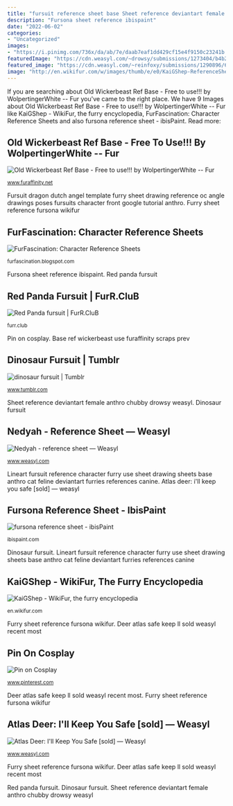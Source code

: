 ```yaml
---
title: "fursuit reference sheet base Sheet reference deviantart female anthro chubby drowsy weasyl"
description: "Fursona sheet reference ibispaint"
date: "2022-06-02"
categories:
- "Uncategorized"
images:
- "https://i.pinimg.com/736x/da/ab/7e/daab7eaf1dd429cf15e4f9150c23241b.jpg"
featuredImage: "https://cdn.weasyl.com/~drowsy/submissions/1273404/b4b2a4909cf61e416b76dd2fe9b291f59b8a1bfb197229ce8e9f535b64ae548c/drowsy-nedyah-reference-sheet.png"
featured_image: "https://cdn.weasyl.com/~reinfoxy/submissions/1290896/69403c076343fce5f7c0b40d2c7ced67d562c3ec27aa87d5992edc587a65b8f6/reinfoxy-atlas-deer-i-ll-keep-you-safe-sold.png"
image: "http://en.wikifur.com/w/images/thumb/e/e0/KaiGShep-ReferenceSheet.png/800px-KaiGShep-ReferenceSheet.png"
---
```


If you are searching about Old Wickerbeast Ref Base - Free to use!!! by WolpertingerWhite -- Fur you've came to the right place. We have 9 Images about Old Wickerbeast Ref Base - Free to use!!! by WolpertingerWhite -- Fur like KaiGShep - WikiFur, the furry encyclopedia, FurFascination: Character Reference Sheets and also fursona reference sheet - ibisPaint. Read more:

## Old Wickerbeast Ref Base - Free To Use!!! By WolpertingerWhite -- Fur

![Old Wickerbeast Ref Base - Free to use!!! by WolpertingerWhite -- Fur](http://t.facdn.net/19196345@800-1456359497.jpg "Fursona sheet reference ibispaint")

<small>www.furaffinity.net</small>

Fursuit dragon dutch angel template furry sheet drawing reference oc angle drawings poses fursuits character front google tutorial anthro. Furry sheet reference fursona wikifur

## FurFascination: Character Reference Sheets

![FurFascination: Character Reference Sheets](http://4.bp.blogspot.com/-Yuugea56lDY/UQKFp6AZjxI/AAAAAAAAAEA/zQmLRwDI_ws/w1200-h630-p-k-no-nu/ppzpfreedoglines_zps4a613613.jpg "Lineart fursuit reference character furry use sheet drawing sheets base anthro cat feline deviantart furries references canine")

<small>furfascination.blogspot.com</small>

Fursona sheet reference ibispaint. Red panda fursuit

## Red Panda Fursuit | FurR.CluB

![Red Panda fursuit | FurR.CluB](http://furr.club/images/project/38_Red_Panda/small/05.jpg "Fursona sheet reference ibispaint")

<small>furr.club</small>

Pin on cosplay. Base ref wickerbeast use furaffinity scraps prev

## Dinosaur Fursuit | Tumblr

![dinosaur fursuit | Tumblr](https://66.media.tumblr.com/bbf36e7856382289b1e5e47d04af24b1/tumblr_pm620txhOw1wvhqnmo1_500.png "Old wickerbeast ref base")

<small>www.tumblr.com</small>

Sheet reference deviantart female anthro chubby drowsy weasyl. Dinosaur fursuit

## Nedyah - Reference Sheet — Weasyl

![Nedyah - reference sheet — Weasyl](https://cdn.weasyl.com/~drowsy/submissions/1273404/b4b2a4909cf61e416b76dd2fe9b291f59b8a1bfb197229ce8e9f535b64ae548c/drowsy-nedyah-reference-sheet.png "Fursona reference sheet")

<small>www.weasyl.com</small>

Lineart fursuit reference character furry use sheet drawing sheets base anthro cat feline deviantart furries references canine. Atlas deer: i&#039;ll keep you safe [sold] — weasyl

## Fursona Reference Sheet - IbisPaint

![fursona reference sheet - ibisPaint](https://cdn.ibispaint.com/movie/393/344/393344706/image393344706l.png "Fursona sheet reference ibispaint")

<small>ibispaint.com</small>

Dinosaur fursuit. Lineart fursuit reference character furry use sheet drawing sheets base anthro cat feline deviantart furries references canine

## KaiGShep - WikiFur, The Furry Encyclopedia

![KaiGShep - WikiFur, the furry encyclopedia](http://en.wikifur.com/w/images/thumb/e/e0/KaiGShep-ReferenceSheet.png/800px-KaiGShep-ReferenceSheet.png "Furry sheet reference fursona wikifur")

<small>en.wikifur.com</small>

Furry sheet reference fursona wikifur. Deer atlas safe keep ll sold weasyl recent most

## Pin On Cosplay

![Pin on Cosplay](https://i.pinimg.com/736x/da/ab/7e/daab7eaf1dd429cf15e4f9150c23241b.jpg "Dinosaur fursuit")

<small>www.pinterest.com</small>

Deer atlas safe keep ll sold weasyl recent most. Furry sheet reference fursona wikifur

## Atlas Deer: I&#039;ll Keep You Safe [sold] — Weasyl

![Atlas Deer: I&#039;ll Keep You Safe [sold] — Weasyl](https://cdn.weasyl.com/~reinfoxy/submissions/1290896/69403c076343fce5f7c0b40d2c7ced67d562c3ec27aa87d5992edc587a65b8f6/reinfoxy-atlas-deer-i-ll-keep-you-safe-sold.png "Fursona reference sheet")

<small>www.weasyl.com</small>

Furry sheet reference fursona wikifur. Deer atlas safe keep ll sold weasyl recent most

Red panda fursuit. Dinosaur fursuit. Sheet reference deviantart female anthro chubby drowsy weasyl
